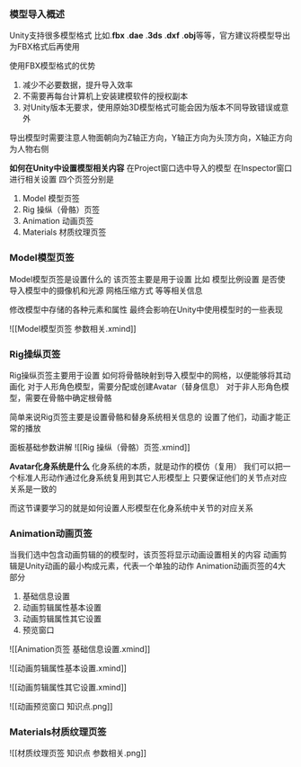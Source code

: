 ### 模型导入概述
Unity支持很多模型格式
比如.**fbx** .**dae** .**3ds** .**dxf** .**obj**等等，官方建议将模型导出为FBX格式后再使用

使用FBX模型格式的优势
1. 减少不必要数据，提升导入效率
2. 不需要再每台计算机上安装建模软件的授权副本
3. 对Unity版本无要求，使用原始3D模型格式可能会因为版本不同导致错误或意外

导出模型时需要注意人物面朝向为Z轴正方向，Y轴正方向为头顶方向，X轴正方向为人物右侧

**如何在Unity中设置模型相关内容**
在Project窗口选中导入的模型
在Inspector窗口进行相关设置
四个页签分别是
1. Model 模型页签
2. Rig 操纵（骨骼）页签
3. Animation 动画页签
4. Materials 材质纹理页签

### Model模型页签
Model模型页签是设置什么的
该页签主要是用于设置
比如
模型比例设置
是否使导入模型中的摄像机和光源
网格压缩方式 等等相关信息

修改模型中存储的各种元素和属性
最终会影响在Unity中使用模型时的一些表现

![[Model模型页签 参数相关.xmind]]

### Rig操纵页签
Rig操纵页签主要用于设置
如何将骨骼映射到导入模型中的网格，以便能够将其动画化
对于人形角色模型，需要分配或创建Avatar（替身信息）
对于非人形角色模型，需要在骨骼中确定根骨骼

简单来说Rig页签主要是设置骨骼和替身系统相关信息的
设置了他们，动画才能正常的播放


面板基础参数讲解
![[Rig 操纵（骨骼）页签.xmind]]

**Avatar化身系统是什么**
化身系统的本质，就是动作的模仿（复用）
我们可以把一个标准人形动作通过化身系统复用到其它人形模型上
只要保证他们的关节点对应关系是一致的

而这节课要学习的就是如何设置人形模型在化身系统中关节的对应关系

### Animation动画页签
当我们选中包含动画剪辑的的模型时，该页签将显示动画设置相关的内容
动画剪辑是Unity动画的最小构成元素，代表一个单独的动作
Animation动画页签的4大部分
1. 基础信息设置
2. 动画剪辑属性基本设置
3. 动画剪辑属性其它设置
4. 预览窗口

![[Animation页签 基础信息设置.xmind]]

![[动画剪辑属性基本设置.xmind]]

![[动画剪辑属性其它设置.xmind]]

![[动画预览窗口 知识点.png]]

### Materials材质纹理页签
![[材质纹理页签 知识点 参数相关.png]]